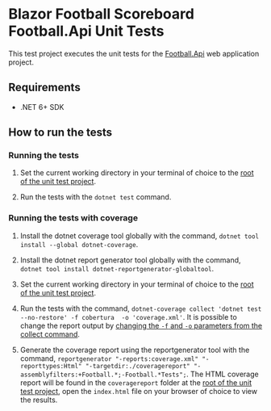 # Blazor Football Scoreboard Football.Api Unit Tests

This test project executes the unit tests for the [Football.Api](/src/Hosts/Api/) web application project.

## Requirements

- .NET 6+ SDK

## How to run the tests

### Running the tests

1. Set the current working directory in your terminal of choice to the [root of the unit test project](/tests/Football.Api.UnitTests/).

2. Run the tests with the `dotnet test` command.

### Running the tests with coverage

1. Install the dotnet coverage tool globally with the command, `dotnet tool install --global dotnet-coverage`.

2. Install the dotnet report generator tool globally with the command, `dotnet tool install dotnet-reportgenerator-globaltool`.

3. Set the current working directory in your terminal of choice to the [root of the unit test project](/tests/Football.Api.UnitTests/).

4. Run the tests with the command, `dotnet-coverage collect 'dotnet test --no-restore' -f cobertura  -o 'coverage.xml'`. It is possible to change the report output by [changing the `-f` and `-o` parameters from the collect command](https://learn.microsoft.com/en-us/dotnet/core/additional-tools/dotnet-coverage#dotnet-coverage-collect).

5. Generate the coverage report using the reportgenerator tool with the command, `reportgenerator "-reports:coverage.xml" "-reporttypes:Html" "-targetdir:./coveragereport" "-assemblyfilters:+Football.*;-Football.*Tests";`. The HTML coverage report will be found in the `coveragereport` folder at the [root of the unit test project](/tests/Football.Api.UnitTests/), open the `index.html` file on your browser of choice to view the results.
